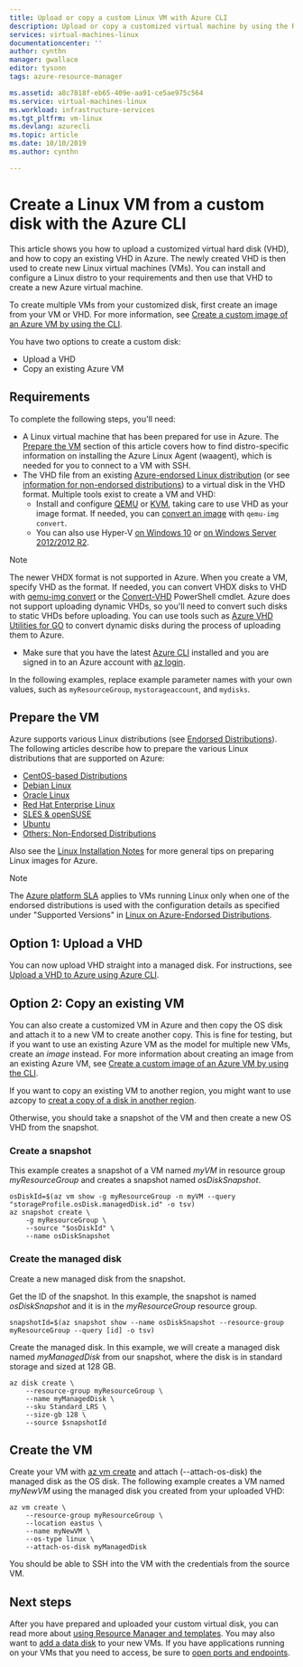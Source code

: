 ```yaml
---
title: Upload or copy a custom Linux VM with Azure CLI 
description: Upload or copy a customized virtual machine by using the Resource Manager deployment model and the Azure CLI
services: virtual-machines-linux
documentationcenter: ''
author: cynthn
manager: gwallace
editor: tysonn
tags: azure-resource-manager

ms.assetid: a8c7818f-eb65-409e-aa91-ce5ae975c564
ms.service: virtual-machines-linux
ms.workload: infrastructure-services
ms.tgt_pltfrm: vm-linux
ms.devlang: azurecli
ms.topic: article
ms.date: 10/10/2019
ms.author: cynthn

---
```

# Create a Linux VM from a custom disk with the Azure CLI

<!-- rename to create-vm-specialized -->

This article shows you how to upload a customized virtual hard disk (VHD), and how to copy an existing VHD in Azure. The newly created VHD is then used to create new Linux virtual machines (VMs). You can install and configure a Linux distro to your requirements and then use that VHD to create a new Azure virtual machine.

To create multiple VMs from your customized disk, first create an image from your VM or VHD. For more information, see [Create a custom image of an Azure VM by using the CLI](tutorial-custom-images.md).

You have two options to create a custom disk:
* Upload a VHD
* Copy an existing Azure VM


## Requirements
To complete the following steps, you'll need:

- A Linux virtual machine that has been prepared for use in Azure. The [Prepare the VM](#prepare-the-vm) section of this article covers how to find distro-specific information on installing the Azure Linux Agent (waagent), which is needed for you to connect to a VM with SSH.
- The VHD file from an existing [Azure-endorsed Linux distribution](endorsed-distros.md?toc=%2fazure%2fvirtual-machines%2flinux%2ftoc.json) (or see [information for non-endorsed distributions](create-upload-generic.md?toc=%2fazure%2fvirtual-machines%2flinux%2ftoc.json)) to a virtual disk in the VHD format. Multiple tools exist to create a VM and VHD:
  - Install and configure [QEMU](https://en.wikibooks.org/wiki/QEMU/Installing_QEMU) or [KVM](https://www.linux-kvm.org/page/RunningKVM), taking care to use VHD as your image format. If needed, you can [convert an image](https://en.wikibooks.org/wiki/QEMU/Images#Converting_image_formats) with `qemu-img convert`.
  - You can also use Hyper-V [on Windows 10](https://msdn.microsoft.com/virtualization/hyperv_on_windows/quick_start/walkthrough_install) or [on Windows Server 2012/2012 R2](https://technet.microsoft.com/library/hh846766.aspx).

> [!NOTE]
> The newer VHDX format is not supported in Azure. When you create a VM, specify VHD as the format. If needed, you can convert VHDX disks to VHD with [qemu-img convert](https://en.wikibooks.org/wiki/QEMU/Images#Converting_image_formats) or the [Convert-VHD](https://technet.microsoft.com/library/hh848454.aspx) PowerShell cmdlet. Azure does not support uploading dynamic VHDs, so you'll need to convert such disks to static VHDs before uploading. You can use tools such as [Azure VHD Utilities for GO](https://github.com/Microsoft/azure-vhd-utils-for-go) to convert dynamic disks during the process of uploading them to Azure.
> 
> 


- Make sure that you have the latest [Azure CLI](/cli/azure/install-az-cli2) installed and you are signed in to an Azure account with [az login](/cli/azure/reference-index#az-login).

In the following examples, replace example parameter names with your own values, such as `myResourceGroup`, `mystorageaccount`, and `mydisks`.

<a id="prepimage"> </a>

## Prepare the VM

Azure supports various Linux distributions (see [Endorsed Distributions](endorsed-distros.md?toc=%2fazure%2fvirtual-machines%2flinux%2ftoc.json)). The following articles describe how to prepare the various Linux distributions that are supported on Azure:

* [CentOS-based Distributions](create-upload-centos.md?toc=%2fazure%2fvirtual-machines%2flinux%2ftoc.json)
* [Debian Linux](debian-create-upload-vhd.md?toc=%2fazure%2fvirtual-machines%2flinux%2ftoc.json)
* [Oracle Linux](oracle-create-upload-vhd.md?toc=%2fazure%2fvirtual-machines%2flinux%2ftoc.json)
* [Red Hat Enterprise Linux](redhat-create-upload-vhd.md?toc=%2fazure%2fvirtual-machines%2flinux%2ftoc.json)
* [SLES & openSUSE](suse-create-upload-vhd.md?toc=%2fazure%2fvirtual-machines%2flinux%2ftoc.json)
* [Ubuntu](create-upload-ubuntu.md?toc=%2fazure%2fvirtual-machines%2flinux%2ftoc.json)
* [Others: Non-Endorsed Distributions](create-upload-generic.md?toc=%2fazure%2fvirtual-machines%2flinux%2ftoc.json)

Also see the [Linux Installation Notes](create-upload-generic.md#general-linux-installation-notes) for more general tips on preparing Linux images for Azure.

> [!NOTE]
> The [Azure platform SLA](https://azure.microsoft.com/support/legal/sla/virtual-machines/) applies to VMs running Linux only when one of the endorsed distributions is used with the configuration details as specified under "Supported Versions" in [Linux on Azure-Endorsed Distributions](endorsed-distros.md?toc=%2fazure%2fvirtual-machines%2flinux%2ftoc.json).
> 
> 

## Option 1: Upload a VHD

You can now upload VHD straight into a managed disk. For instructions, see [Upload a VHD to Azure using Azure CLI](disks-upload-vhd-to-managed-disk-cli.md).

## Option 2: Copy an existing VM

You can also create a customized VM in Azure and then copy the OS disk and attach it to a new VM to create another copy. This is fine for testing, but if you want to use an existing Azure VM as the model for multiple new VMs, create an *image* instead. For more information about creating an image from an existing Azure VM, see [Create a custom image of an Azure VM by using the CLI](tutorial-custom-images.md).

If you want to copy an existing VM to another region, you might want to use azcopy to [creat a copy of a disk in another region](disks-upload-vhd-to-managed-disk-cli.md#copy-a-managed-disk). 

Otherwise, you should take a snapshot of the VM and then create a new OS VHD from the snapshot.

### Create a snapshot

This example creates a snapshot of a VM named *myVM* in resource group *myResourceGroup* and creates a snapshot named *osDiskSnapshot*.

```azurecli
osDiskId=$(az vm show -g myResourceGroup -n myVM --query "storageProfile.osDisk.managedDisk.id" -o tsv)
az snapshot create \
    -g myResourceGroup \
	--source "$osDiskId" \
	--name osDiskSnapshot
```
###  Create the managed disk

Create a new managed disk from the snapshot.

Get the ID of the snapshot. In this example, the snapshot is named *osDiskSnapshot* and it is in the *myResourceGroup* resource group.

```azurecli
snapshotId=$(az snapshot show --name osDiskSnapshot --resource-group myResourceGroup --query [id] -o tsv)
```

Create the managed disk. In this example, we will create a managed disk named *myManagedDisk* from our snapshot, where the disk is in standard storage and sized at 128 GB.

```azurecli
az disk create \
    --resource-group myResourceGroup \
	--name myManagedDisk \
	--sku Standard_LRS \
	--size-gb 128 \
	--source $snapshotId
```

## Create the VM

Create your VM with [az vm create](/cli/azure/vm#az-vm-create) and attach (--attach-os-disk) the managed disk as the OS disk. The following example creates a VM named *myNewVM* using the managed disk you created from your uploaded VHD:

```azurecli
az vm create \
    --resource-group myResourceGroup \
    --location eastus \
    --name myNewVM \
	--os-type linux \
    --attach-os-disk myManagedDisk
```

You should be able to SSH into the VM with the credentials from the source VM. 

## Next steps
After you have prepared and uploaded your custom virtual disk, you can read more about [using Resource Manager and templates](../../azure-resource-manager/management/overview.md). You may also want to [add a data disk](add-disk.md?toc=%2fazure%2fvirtual-machines%2flinux%2ftoc.json) to your new VMs. If you have applications running on your VMs that you need to access, be sure to [open ports and endpoints](nsg-quickstart.md?toc=%2fazure%2fvirtual-machines%2flinux%2ftoc.json).
